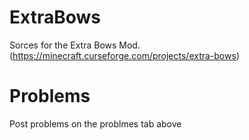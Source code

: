 # ExtraBows
Sorces for the Extra Bows Mod.(https://minecraft.curseforge.com/projects/extra-bows)

# Problems
Post problems on the problmes tab above
